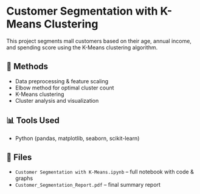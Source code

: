 # Customer Segmentation with K-Means Clustering

This project segments mall customers based on their age, annual income, and spending score using the K-Means clustering algorithm.

## 🧠 Methods
- Data preprocessing & feature scaling
- Elbow method for optimal cluster count
- K-Means clustering
- Cluster analysis and visualization

## 📊 Tools Used
- Python (pandas, matplotlib, seaborn, scikit-learn)

## 📁 Files
- `Customer Segmentation with K-Means.ipynb` – full notebook with code & graphs
- `Customer_Segmentation_Report.pdf` – final summary report
